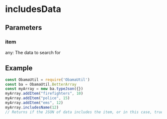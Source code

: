 # includesData
## Parameters
### item
any: The data to search for
## Example
```javascript
const ObamaUtil = require('ObamaUtil')
const ba = ObamaUtil.BetterArray
const myArray = new ba.typeJson({})
myArray.addItem("firefighters", 10)
myArray.addItem("police", 15)
myArray.addItem("ems", 12)
myArray.includesName(12)
// Returns if the JSON of data includes the item, or in this case, true.
```